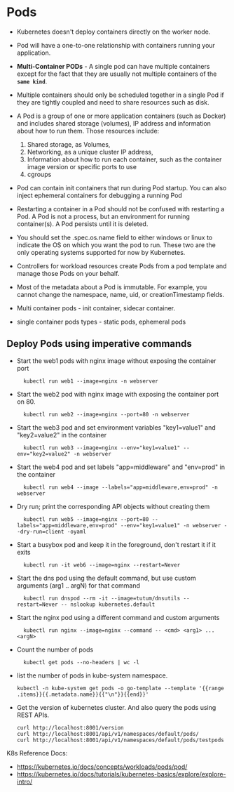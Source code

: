 # Pods
- Kubernetes doesn't deploy containers directly on the worker node.
- Pod will have a one-to-one relationship with containers running your application.
- **Multi-Container PODs** - A single pod can have multiple containers except for the fact that they are usually not multiple containers of the **`same kind`**.
- Multiple containers should only be scheduled together in a single Pod if they are tightly coupled and need to share resources such as disk.
- A Pod is a group of one or more application containers (such as Docker) and includes shared storage (volumes), IP address and information about how to run them. Those resources include:
  
   1. Shared storage, as Volumes,
   2. Networking, as a unique cluster IP address, 
   3. Information about how to run each container, such as the container image version or specific ports to use
   4. cgroups 
- Pod can contain init containers that run during Pod startup. You can also inject ephemeral containers for debugging a running Pod
- Restarting a container in a Pod should not be confused with restarting a Pod. A Pod is not a process, but an environment for running container(s). A Pod persists until it is deleted.
- You should set the .spec.os.name field to either windows or linux to indicate the OS on which you want the pod to run. These two are the only operating systems supported for now by Kubernetes.
- Controllers for workload resources create Pods from a pod template and manage those Pods on your behalf.
- Most of the metadata about a Pod is immutable. For example, you cannot change the namespace, name, uid, or creationTimestamp fields.
- Multi container pods - init container, sidecar container.
- single container pods types - static pods, ephemeral pods 
  
## Deploy Pods using imperative commands 
- Start the web1 pods with nginx image without exposing the container port

		kubectl run web1 --image=nginx -n webserver

- Start the web2 pod with nginx image with exposing the container port on 80.

		kubectl run web2 --image=nginx --port=80 -n webserver

- Start the web3 pod and set environment variables "key1=value1" and "key2=value2" in the container

		kubectl run web3 --image=nginx --env="key1=value1" --env="key2=value2" -n webserver
		
- Start the web4 pod and set labels "app=middleware" and "env=prod" in the container
  
		kubectl run web4 --image --labels="app=middleware,env=prod" -n webserver

- Dry run; print the corresponding API objects without creating them

		kubectl run web5 --image=nginx --port=80 --labels="app=middleware,env=prod" --env="key1=value1" -n webserver --dry-run=client -oyaml

- Start a busybox pod and keep it in the foreground, don't restart it if it exits

		kubectl run -it web6 --image=nginx --restart=Never

- Start the dns pod using the default command, but use custom arguments (arg1 .. argN) for that command

		kubectl run dnspod --rm -it --image=tutum/dnsutils --restart=Never -- nslookup kubernetes.default

- Start the nginx pod using a different command and custom arguments
  
		kubectl run nginx --image=nginx --command -- <cmd> <arg1> ... <argN>

- Count the number of pods

		kubectl get pods --no-headers | wc -l
- list the number of pods in kube-system namespace.
  ```
  kubectl -n kube-system get pods -o go-template --template '{{range .items}}{{.metadata.name}}{{"\n"}}{{end}}'
  ```
- Get the version of kubernetes cluster. And also query the pods using REST APIs. 
  ```
  curl http://localhost:8001/version
  curl http://localhost:8001/api/v1/namespaces/default/pods/
  curl http://localhost:8001/api/v1/namespaces/default/pods/testpods
  ```


	

	

		
    
K8s Reference Docs:
- https://kubernetes.io/docs/concepts/workloads/pods/pod/
- https://kubernetes.io/docs/tutorials/kubernetes-basics/explore/explore-intro/



